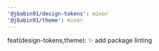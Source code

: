 ```yaml
---
'@jbabin91/design-tokens': minor
'@jbabin91/theme': minor
---
```


feat(design-tokens,theme): :sparkles: add package linting
